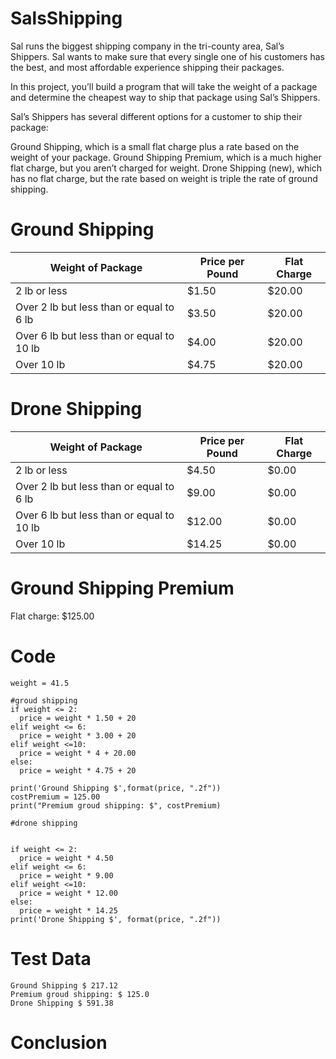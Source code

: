 # SalsShipping
Sal runs the biggest shipping company in the tri-county area, Sal’s Shippers. Sal wants to make sure that every single one of his customers has the best, and most affordable experience shipping their packages.

In this project, you’ll build a program that will take the weight of a package and determine the cheapest way to ship that package using Sal’s Shippers.

Sal’s Shippers has several different options for a customer to ship their package:

Ground Shipping, which is a small flat charge plus a rate based on the weight of your package.
Ground Shipping Premium, which is a much higher flat charge, but you aren’t charged for weight.
Drone Shipping (new), which has no flat charge, but the rate based on weight is triple the rate of ground shipping.


Ground Shipping
=

| Weight of Package | Price per Pound  |Flat Charge  |
| ---------------   | -------------    | -------------|
| 2 lb or less      | $1.50   | $20.00 |
| Over 2 lb but less than or equal to 6 lb	      | $3.50     |$20.00  |
| Over 6 lb but less than or equal to 10 lb	     | $4.00    | $20.00 |
| Over 10 lb    | $4.75    |$20.00  |

Drone Shipping
=

| Weight of Package | Price per Pound |Flat Charge   |
| -------------     | ------------- | -------------|
| 2 lb or less    | $4.50 | $0.00 |
| Over 2 lb but less than or equal to 6 lb     | $9.00 |$0.00  |
| Over 6 lb but less than or equal to 10 lb     | $12.00   | $0.00 |
| Over 10 lb        | $14.25    |$0.00 |



Ground Shipping Premium
=
Flat charge: $125.00


Code
=
```
weight = 41.5

#groud shipping
if weight <= 2:
  price = weight * 1.50 + 20
elif weight <= 6:
  price = weight * 3.00 + 20
elif weight <=10:
  price = weight * 4 + 20.00
else:
  price = weight * 4.75 + 20 

print('Ground Shipping $',format(price, ".2f"))
costPremium = 125.00
print("Premium groud shipping: $", costPremium)

#drone shipping


if weight <= 2:
  price = weight * 4.50 
elif weight <= 6:
  price = weight * 9.00 
elif weight <=10:
  price = weight * 12.00 
else:
  price = weight * 14.25
print('Drone Shipping $', format(price, ".2f"))
```

Test Data 
=
```
Ground Shipping $ 217.12
Premium groud shipping: $ 125.0
Drone Shipping $ 591.38
```

Conclusion 
= 
